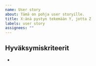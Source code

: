```yaml
---
name: User story
about: Tämä on pohja user storyille.
title: X:änä pystyn tekemään Y, jotta Z
labels: user story
assignees: ""
---
```


## Hyväksymiskriteerit

-
